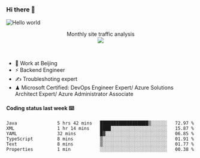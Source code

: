 ### Hi there 👋

<img src="https://raw.githubusercontent.com/sagar-viradiya/sagar-viradiya/master/resources/banner.png" alt="Hello world">
<p align="center"> 
 Monthly site traffic analysis <br/>
  <img src="https://profile-counter.glitch.me/youszoe/count.svg" />
</p>
<br/>

- 🍻 Work at Beijing 
- ⚡ Backend Engineer
- ✍️ Troubleshoting expert
- ♟  Microsoft Certified: DevOps Engineer Expert/ Azure Solutions Architect Expert/ Azure Administrator Associate

#### Coding status last week ⌨️

<!--START_SECTION:waka-->

```text
Java               5 hrs 42 mins   ██████████████████▒░░░░░░   72.97 %
XML                1 hr 14 mins    ████░░░░░░░░░░░░░░░░░░░░░   15.87 %
YAML               32 mins         █▓░░░░░░░░░░░░░░░░░░░░░░░   06.85 %
TypeScript         8 mins          ▒░░░░░░░░░░░░░░░░░░░░░░░░   01.91 %
Text               8 mins          ▒░░░░░░░░░░░░░░░░░░░░░░░░   01.77 %
Properties         1 min           ░░░░░░░░░░░░░░░░░░░░░░░░░   00.38 %
```

<!--END_SECTION:waka-->

<br/>
<center><img src="http://ghchart.rshah.org/409ba5/yousazoe" alt="" /></center>


